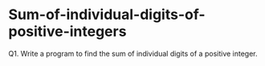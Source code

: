 # Sum-of-individual-digits-of-positive-integers
Q1. Write a program to find the sum of individual digits of a positive integer.
